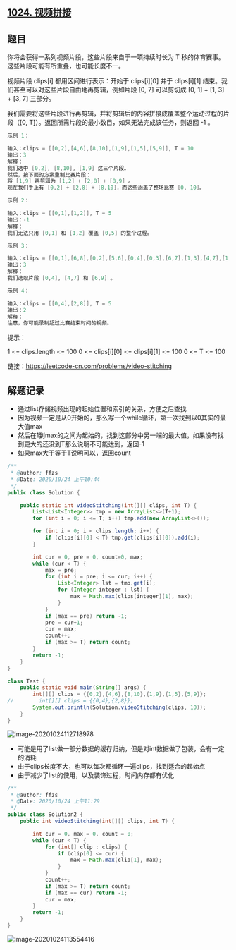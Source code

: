 ## [1024. 视频拼接](https://leetcode-cn.com/problems/video-stitching/)

## 题目

你将会获得一系列视频片段，这些片段来自于一项持续时长为 T 秒的体育赛事。这些片段可能有所重叠，也可能长度不一。

视频片段 clips[i] 都用区间进行表示：开始于 clips[i][0] 并于 clips[i][1] 结束。我们甚至可以对这些片段自由地再剪辑，例如片段 [0, 7] 可以剪切成 [0, 1] + [1, 3] + [3, 7] 三部分。

我们需要将这些片段进行再剪辑，并将剪辑后的内容拼接成覆盖整个运动过程的片段（[0, T]）。返回所需片段的最小数目，如果无法完成该任务，则返回 -1 。

 

```java
示例 1：

输入：clips = [[0,2],[4,6],[8,10],[1,9],[1,5],[5,9]], T = 10
输出：3
解释：
我们选中 [0,2], [8,10], [1,9] 这三个片段。
然后，按下面的方案重制比赛片段：
将 [1,9] 再剪辑为 [1,2] + [2,8] + [8,9] 。
现在我们手上有 [0,2] + [2,8] + [8,10]，而这些涵盖了整场比赛 [0, 10]。
```

```java
示例 2：

输入：clips = [[0,1],[1,2]], T = 5
输出：-1
解释：
我们无法只用 [0,1] 和 [1,2] 覆盖 [0,5] 的整个过程。
```

```java
示例 3：

输入：clips = [[0,1],[6,8],[0,2],[5,6],[0,4],[0,3],[6,7],[1,3],[4,7],[1,4],[2,5],[2,6],[3,4],[4,5],[5,7],[6,9]], T = 9
输出：3
解释： 
我们选取片段 [0,4], [4,7] 和 [6,9] 。
```

```java
示例 4：

输入：clips = [[0,4],[2,8]], T = 5
输出：2
解释：
注意，你可能录制超过比赛结束时间的视频。
```


提示：

1 <= clips.length <= 100
0 <= clips[i][0] <= clips[i][1] <= 100
0 <= T <= 100


链接：https://leetcode-cn.com/problems/video-stitching

## 解题记录

+ 通过list存储视频出现的起始位置和索引的关系，方便之后查找
+ 因为视频一定是从0开始的，那么写一个while循环，第一次找到以0其实的最大值max
+ 然后在1到max的之间为起始的，找到这部分中另一端的最大值，如果没有找到更大的还没到T那么说明不可能达到，返回-1
+ 如果max大于等于T说明可以，返回count

```java
/**
 * @author: ffzs
 * @Date: 2020/10/24 上午10:44
 */
public class Solution {

    public static int videoStitching(int[][] clips, int T) {
        List<List<Integer>> tmp = new ArrayList<>(T+1);
        for (int i = 0; i <= T; i++) tmp.add(new ArrayList<>());

        for (int i = 0; i < clips.length; i++) {
            if (clips[i][0] < T) tmp.get(clips[i][0]).add(i);
        }

        int cur = 0, pre = 0, count=0, max;
        while (cur < T) {
            max = pre;
            for (int i = pre; i <= cur; i++) {
                List<Integer> lst = tmp.get(i);
                for (Integer integer : lst) {
                    max = Math.max(clips[integer][1], max);
                }
            }
            if (max == pre) return -1;
            pre = cur+1;
            cur = max;
            count++;
            if (max >= T) return count;
        }
        return -1;
    }
}

class Test {
    public static void main(String[] args) {
        int[][] clips = {{0,2},{4,6},{8,10},{1,9},{1,5},{5,9}};
//        int[][] clips = {{0,4},{2,8}};
        System.out.println(Solution.videoStitching(clips, 10));
    }
}
```

![image-20201024112718978](https://gitee.com/ffzs/picture_go/raw/master/img/image-20201024112718978.png)

+ 可能是用了list做一部分数据的缓存归纳，但是对int数据做了包装，会有一定的消耗
+ 由于clips长度不大，也可以每次都循环一遍clips，找到适合的起始点
+ 由于减少了list的使用，以及装饰过程，时间内存都有优化

```java
/**
 * @author: ffzs
 * @Date: 2020/10/24 上午11:29
 */
public class Solution2 {
    public int videoStitching(int[][] clips, int T) {

        int cur = 0, max = 0, count = 0;
        while (cur < T) {
            for (int[] clip : clips) {
                if (clip[0] <= cur) {
                    max = Math.max(clip[1], max);
                }
            }
            count++;
            if (max >= T) return count;
            if (max == cur) return -1;
            cur = max;
        }
        return -1;
    }
}
```

![image-20201024113554416](https://gitee.com/ffzs/picture_go/raw/master/img/image-20201024113554416.png)
